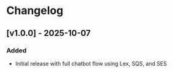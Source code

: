 # Changelog

## [v1.0.0] - 2025-10-07
### Added
- Initial release with full chatbot flow using Lex, SQS, and SES

